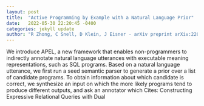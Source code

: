 ```yaml
---
layout: post
title:  "Active Programming by Example with a Natural Language Prior"
date:   2022-05-30 22:20:45 -0400
categories: jekyll update
author: "R Zhong, C Snell, D Klein, J Eisner - arXiv preprint arXiv:2205.12422, 2022"
---
```

We introduce APEL, a new framework that enables non-programmers to indirectly annotate natural language utterances with executable meaning representations, such as SQL programs. Based on a natural language utterance, we first run a seed semantic parser to generate a prior over a list of candidate programs. To obtain information about which candidate is correct, we synthesize an input on which the more likely programs tend to produce different outputs, and ask an annotator which  Cites: Constructing Expressive Relational Queries with Dual
